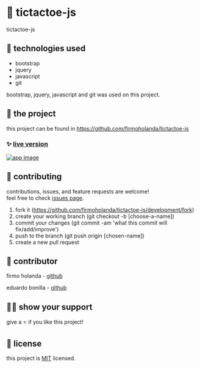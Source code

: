 # 📃 tictactoe-js

tictactoe-js



## 📡 technologies used

- bootstrap
- jquery
- javascript
- git

bootstrap, jquery, javascript and git was used on this project.



## 🚀 the project

this project can be found in https://github.com/firmoholanda/tictactoe-js


### ✨ [live version]()

<a href="/" target="_blank">
    <img alt="app image" src="https://github.com/firmoholanda/tictactoe-js/blob/release/img/app-screenshot.png"/>
</a>



## 🤝 contributing

contributions, issues, and feature requests are welcome!<br/>feel free to check [issues page](hhttps://github.com/firmoholanda/tictactoe-js/development/issues).

1. fork it (https://github.com/firmoholanda/tictactoe-js/development/fork)
2. create your working branch (git checkout -b [choose-a-name])
3. commit your changes (git commit -am 'what this commit will fix/add/improve')
4. push to the branch (git push origin [chosen-name])
5. create a new pull request



## 🤖 contributor


firmo holanda - [github](https://github.com/firmoholanda)

eduardo bonilla - [github](https://github.com/Usagib)



## 🙋‍♂ show your support

give a ⭐️ if you like this project!



## 📝 license

this project is [MIT](https://github.com/firmoholanda/tictactoe-js/development/license.txt) licensed.
